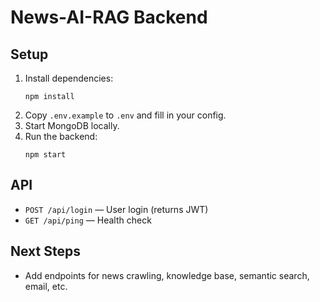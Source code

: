 # News-AI-RAG Backend

## Setup
1. Install dependencies:
   ```
   npm install
   ```
2. Copy `.env.example` to `.env` and fill in your config.
3. Start MongoDB locally.
4. Run the backend:
   ```
   npm start
   ```

## API
- `POST /api/login` — User login (returns JWT)
- `GET /api/ping` — Health check

## Next Steps
- Add endpoints for news crawling, knowledge base, semantic search, email, etc.
